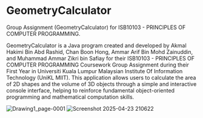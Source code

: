 # GeometryCalculator
Group Assignment (GeometryCalculator) for ISB10103 - PRINCIPLES OF COMPUTER PROGRAMMING.

GeometryCalculator is a Java program created and developed by Akmal Hakimi Bin Abd Rashid, Chan Boon Hong, Ammar Arif Bin Mohd Zainuddin, and Muhammad Ammar Zikri bin Safiay for their ISB10103 - PRINCIPLES OF COMPUTER PROGRAMMING Coursework Group Assignment during their First Year in Universiti Kuala Lumpur Malaysian Institute Of Information Technology (UniKL MIIT). This application allows users to calculate the area of 2D shapes and the volume of 3D objects through a simple and interactive console interface, helping to reinforce fundamental object-oriented 
programming and mathematical computation skills.


![Drawing1_page-0001](https://github.com/user-attachments/assets/ddf34171-f3a6-4a86-af94-69d080e2efa9)
![Screenshot 2025-04-23 210622](https://github.com/user-attachments/assets/bbf1f5bc-5507-404d-a5d2-ffda61173210)
